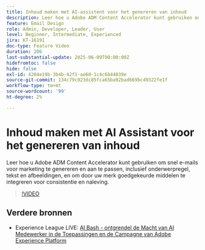 ```yaml
---
title: Inhoud maken met AI-assistent voor het genereren van inhoud
description: Leer hoe u Adobe ADM Content Accelerator kunt gebruiken om snel e-mails voor marketing te genereren en aan te passen, inclusief onderwerpregel, tekst en afbeeldingen, en om door uw merk goedgekeurde middelen te integreren voor consistentie en naleving.
feature: Email Design
role: Admin, Developer, Leader, User
level: Beginner, Intermediate, Experienced
jira: KT-16191
doc-type: Feature Video
duration: 206
last-substantial-update: 2025-06-09T00:00:00Z
hidefromtoc: false
hide: false
exl-id: 4204e19b-3b4b-42f1-ae60-1c4c6b44039e
source-git-commit: 134c79c023dc85fca65ba92bad669bc49322fe1f
workflow-type: tm+mt
source-wordcount: '99'
ht-degree: 2%

---
```


# Inhoud maken met AI Assistant voor het genereren van inhoud

Leer hoe u Adobe ADM Content Accelerator kunt gebruiken om snel e-mails voor marketing te genereren en aan te passen, inclusief onderwerpregel, tekst en afbeeldingen, en om door uw merk goedgekeurde middelen te integreren voor consistentie en naleving.

>[!VIDEO](https://video.tv.adobe.com/v/3463762/?learn=on&enablevpops)

## Verdere bronnen

* Experience League LIVE: [ AI Bash - ontgrendel de Macht van AI Medewerker in de Toepassingen en de Campagne van Adobe Experience Platform ](https://experienceleague.adobe.com/en/docs/events/experience-league-live-recordings/episodes/exl-live-episode-09-26-24)
